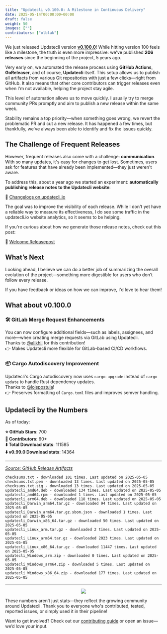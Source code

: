 ```yaml
---
title: "Updatecli v0.100.0: A Milestone in Continuous Delivery"
date: 2025-05-14T00:00:00+00:00
draft: false
weight: 50
images: [""]
contributors: ["olblak"]
---
```


We just released Updatecli version **[v0.100.0](https://www.updatecli.io/changelogs/updatecli/changelogs/v0.100.0/)**!
While hitting version 100 feels like a milestone, the truth is even more impressive: we've published **206 releases** since the beginning of the project, 5 years ago.

Very early on, we automated the release process using **GitHub Actions**, **GoReleaser**, and of course, **Updatecli** itself.
This setup allows us to publish all artifacts from various Git repositories with just a few clicks—right from GitHub. It also means that other core contributors can trigger releases even when I'm not available, helping the project stay agile.

This level of automation allows us to move quickly. I usually try to merge community PRs promptly and aim to publish a new release within the same week.

Stability remains a top priority—when something goes wrong, we revert the problematic PR and cut a new release. It has happened a few times, but thankfully, we've always been able to identify and fix the issues quickly.

## The Challenge of Frequent Releases

However, frequent releases also come with a challenge: **communication**.
With so many updates, it's easy for changes to get lost. Sometimes, users ask for features that have already been implemented—they just weren't aware.

To address this, about a year ago we started an experiment: **automatically publishing release notes to the Updatecli website**:

📄 [Changelogs on updatecli.io](https://www.updatecli.io/changelogs/updatecli/)

The goal was to improve the visibility of each release. While I don't yet have a reliable way to measure its effectiveness, I do see some traffic in the updatecli.io website analytics, so it seems to be helping.

If you're curious about how we generate those release notes, check out this post:

📝 [Welcome Releasepost](https://www.updatecli.io/blog/welcome-releasepost/)

## What’s Next

Looking ahead, I believe we can do a better job of summarizing the overall evolution of the project—something more digestible for users who don’t follow every release.

If you have feedback or ideas on how we can improve, I'd love to hear them!

## What about v0.100.0

### 🛠️ GitLab Merge Request Enhancements  

You can now configure additional fields—such as labels, assignees, and more—when creating merge requests via GitLab using Updatecli.  
Thanks to [@alikhil](https://github.com/alikhil) for this contribution!  
👉 Makes Updatecli more flexible for GitLab-based CI/CD workflows.

### 📦 Cargo Autodiscovery Improvement  

Updatecli's Cargo autodiscovery now uses `cargo-upgrade` instead of `cargo update` to handle Rust dependency updates.  
Thanks to [@loispostula](https://github.com/loispostula)!  
👉 Preserves formatting of `Cargo.toml` files and improves semver handling.

## Updatecli by the Numbers

As of today:

**⭐ GitHub Stars**: 700  
**🥳 Contributors**: 60+  
**⬇️  Total Download stats**: 111585  
**⬇️  v0.99.0 Download stats**: 14364  

---
[_Source: GitHub Release Artifacts_](https://somsubhra.github.io/github-release-stats/?username=updatecli&repository=updatecli&page=1&per_page=5)  

    checksums.txt - downloaded 101 times. Last updated on 2025-05-05
    checksums.txt.pem - downloaded 13 times. Last updated on 2025-05-05
    checksums.txt.sig - downloaded 13 times. Last updated on 2025-05-05
    updatecli_amd64.deb - downloaded 134 times. Last updated on 2025-05-05
    updatecli_amd64.rpm - downloaded 1 times. Last updated on 2025-05-05
    updatecli_arm64.deb - downloaded 118 times. Last updated on 2025-05-05
    updatecli_Darwin_arm64.tar.gz - downloaded 94 times. Last updated on 2025-05-05
    updatecli_Darwin_arm64.tar.gz.sbom.json - downloaded 1 times. Last updated on 2025-05-05
    updatecli_Darwin_x86_64.tar.gz - downloaded 50 times. Last updated on 2025-05-05
    updatecli_Linux_arm.tar.gz - downloaded 2 times. Last updated on 2025-05-05
    updatecli_Linux_arm64.tar.gz - downloaded 2023 times. Last updated on 2025-05-05
    updatecli_Linux_x86_64.tar.gz - downloaded 11447 times. Last updated on 2025-05-05
    updatecli_Windows_arm.zip - downloaded 0 times. Last updated on 2025-05-05
    updatecli_Windows_arm64.zip - downloaded 5 times. Last updated on 2025-05-05
    updatecli_Windows_x86_64.zip - downloaded 177 times. Last updated on 2025-05-05

---

<p align="center">
  <img src="/images/blog/2025/05/updatecli.io.png" />
</p>

These numbers aren’t just stats—they reflect the growing community around Updatecli.
Thank you to everyone who's contributed, tested, reported issues, or simply used it in their pipeline!

Want to get involved? Check out our [contributing guide](https://github.com/updatecli/updatecli?tab=readme-ov-file#contributing) or open an issue—we’d love your input.
